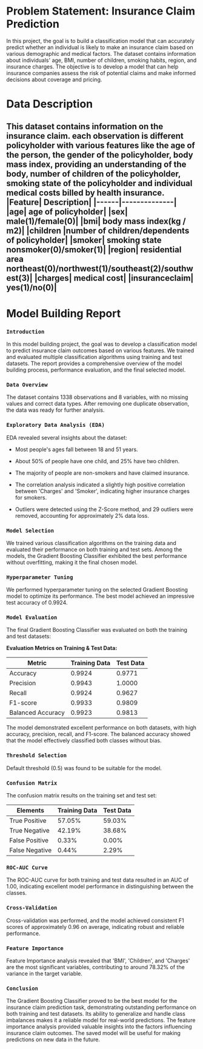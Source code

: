 # Problem Statement: Insurance Claim Prediction

In this project, the goal is to build a classification model that can accurately predict whether an individual is likely to make an insurance claim based on various demographic and medical factors. The dataset contains information about individuals' age, BMI, number of children, smoking habits, region, and insurance charges. The objective is to develop a model that can help insurance companies assess the risk of potential claims and make informed decisions about coverage and pricing.

# Data Description
This dataset contains information on the insurance claim. each observation is different
policyholder with various features like the age of the person, the gender of the policyholder,
body mass index, providing an understanding of the body, number of children of the
policyholder, smoking state of the policyholder and individual medical costs billed by health
insurance.
|Feature| Description|
|------|--------------|
|age| age of policyholder|
|sex| male(1)/female(0)|
|bmi| body mass index(kg / m2)|
|children |number of children/dependents of policyholder|
|smoker| smoking state nonsmoker(0)/smoker(1)|
|region| residential area northeast(0)/northwest(1)/southeast(2)/southwest(3)|
|charges| medical cost|
|insuranceclaim| yes(1)/no(0)|
---------------------------------
# Model Building Report

### `Introduction`

In this model building project, the goal was to develop a classification model to predict insurance claim outcomes based on various features. We trained and evaluated multiple classification algorithms using training and test datasets. The report provides a comprehensive overview of the model building process, performance evaluation, and the final selected model.

### `Data Overview`

The dataset contains 1338 observations and 8 variables, with no missing values and correct data types. After removing one duplicate observation, the data was ready for further analysis.

### `Exploratory Data Analysis (EDA)`
EDA revealed several insights about the dataset:

* Most people's ages fall between 18 and 51 years.


* About 50% of people have one child, and 25% have two children.


* The majority of people are non-smokers and have claimed insurance.


* The correlation analysis indicated a slightly high positive correlation between 'Charges' and 'Smoker', indicating higher insurance charges for smokers.


* Outliers were detected using the Z-Score method, and 29 outliers were removed, accounting for approximately 2% data loss.


### `Model Selection`

We trained various classification algorithms on the training data and evaluated their performance on both training and test sets. Among the models, the Gradient Boosting Classifier exhibited the best performance without overfitting, making it the final chosen model.

### `Hyperparameter Tuning`

We performed hyperparameter tuning on the selected Gradient Boosting model to optimize its performance. The best model achieved an impressive test accuracy of 0.9924.

### `Model Evaluation`

The final Gradient Boosting Classifier was evaluated on both the training and test datasets:

**Evaluation Metrics on Training & Test Data:**

|Metric|Training Data|Test Data|
|--------|---------|--------|
|Accuracy|0.9924| 0.9771|
|Precision| 0.9943|1.0000|
|Recall| 0.9924|0.9627|
|F1-score| 0.9933|0.9809|
|Balanced Accuracy| 0.9923|0.9813|


The model demonstrated excellent performance on both datasets, with high accuracy, precision, recall, and F1-score. The balanced accuracy showed that the model effectively classified both classes without bias.

### `Threshold Selection`
Default threshold (0.5) was found to be suitable for the model.

### `Confusion Matrix`
The confusion matrix results on the training set and test set:

|Elements|Training Data|Test Data| 
|---------|-------------|----|
|True Positive| 57.05%|59.03%|
|True Negative|42.19%|38.68%|
|False Positive| 0.33%|0.00%|
|False Negative| 0.44%|2.29%|

### `ROC-AUC Curve`

The ROC-AUC curve for both training and test data resulted in an AUC of 1.00, indicating excellent model performance in distinguishing between the classes.

### `Cross-Validation`
Cross-validation was performed, and the model achieved consistent F1 scores of approximately 0.96 on average, indicating robust and reliable performance.

### `Feature Importance`
Feature Importance analysis revealed that 'BMI', 'Children', and 'Charges' are the most significant variables, contributing to around 78.32% of the variance in the target variable.

### `Conclusion`
The Gradient Boosting Classifier proved to be the best model for the insurance claim prediction task, demonstrating outstanding performance on both training and test datasets. Its ability to generalize and handle class imbalances makes it a reliable model for real-world predictions. The feature importance analysis provided valuable insights into the factors influencing insurance claim outcomes. The saved model will be useful for making predictions on new data in the future.
